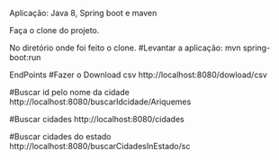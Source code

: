 
Aplicação:
Java 8, Spring boot e maven

Faça o clone do projeto.

No diretório onde foi feito o clone.
#Levantar a aplicação:
mvn spring-boot:run

EndPoints
#Fazer o Download csv 
http://localhost:8080/dowload/csv

#Buscar id pelo nome da cidade 
http://localhost:8080/buscarIdcidade/Ariquemes

#Buscar cidades
http://localhost:8080/cidades

#Buscar cidades do estado
http://localhost:8080/buscarCidadesInEstado/sc


